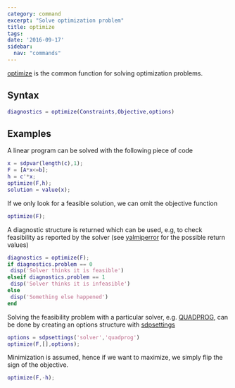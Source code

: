 ```yaml
---
category: command
excerpt: "Solve optimization problem"
title: optimize
tags:
date: '2016-09-17'
sidebar:
  nav: "commands"
---
```


[optimize](/command/optimize) is the common function for solving optimization problems.

## Syntax

````matlab
diagnostics = optimize(Constraints,Objective,options)
````

## Examples

A linear program can be solved with the following piece of code

````matlab
x = sdpvar(length(c),1);
F = [A*x<=b];
h = c'*x;
optimize(F,h);
solution = value(x);
````

If we only look for a feasible solution, we can omit the objective function

````matlab
optimize(F);
````

A diagnostic structure is returned which can be used, e.g, to check feasibility as reported by the solver (see [yalmiperror](/command/yalmiperror) for the possible return values)

````matlab
diagnostics = optimize(F);
if diagnostics.problem == 0
 disp('Solver thinks it is feasible')
elseif diagnostics.problem == 1
 disp('Solver thinks it is infeasible')
else
 disp('Something else happened')
end
````

Solving the feasibility problem with a particular solver, e.g. [QUADPROG](/solver/quadprog), can be done by creating an options structure with [sdpsettings](/command/sdpsettings)

````matlab
options = sdpsettings('solver','quadprog')
optimize(F,[],options);
````

Minimization is assumed, hence if we want to maximize, we simply flip the sign of the objective.

````matlab
optimize(F,-h);
````
